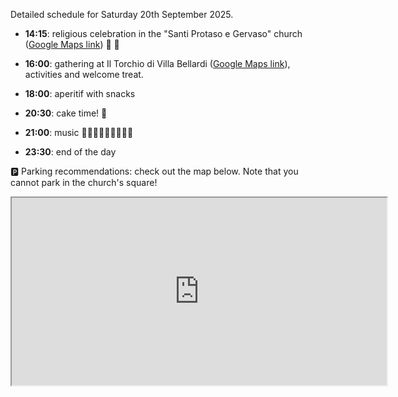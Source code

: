 <link rel="stylesheet" type="text/css" href="style.css">

Detailed schedule for Saturday 20th September 2025.

- **14:15**: religious celebration in the "Santi Protaso e Gervaso" church ([Google Maps link](https://maps.app.goo.gl/hFpuiP24SVRneZu49)) 💒 💍

- **16:00**: gathering at Il Torchio di Villa Bellardi ([Google Maps link](https://maps.app.goo.gl/bxqrpG9xGxAM489k9)), activities and welcome treat.


- **18:00**: aperitif with snacks

- **20:30**: cake time! 🎂

- **21:00**: music 🎼💃🏿🕺🎶💃🏻🕺🏾

- **23:30**: end of the day



🅿️ Parking recommendations: check out the map below. Note that you cannot park in the church's square!
<iframe src="https://www.google.com/maps/d/u/0/embed?mid=1TzGWCb9rBi2wS6FQ0sgaECT7yfDaBNA&ehbc=2E312F&noprof=1" width="600" height="300"></iframe>
